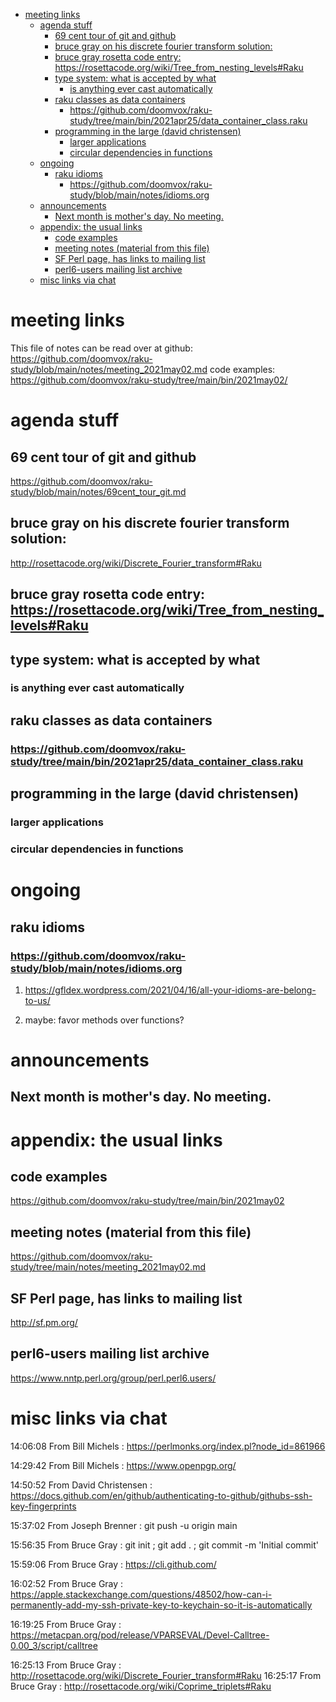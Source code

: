 - [meeting links](#org1259fd0)
  - [agenda stuff](#org6b3ed90)
    - [69 cent tour of git and github](#org168dd97)
    - [bruce gray on his discrete fourier transform solution:](#orge9b0a07)
    - [bruce gray rosetta code entry:  <https://rosettacode.org/wiki/Tree_from_nesting_levels#Raku>](#orgf0061c3)
    - [type system: what is accepted by what](#org1351902)
      - [is anything ever cast automatically](#orge21b245)
    - [raku classes as data containers](#org867e0b7)
      - [<https://github.com/doomvox/raku-study/tree/main/bin/2021apr25/data_container_class.raku>](#orgbf0f828)
    - [programming in the large (david christensen)](#org69ce32a)
      - [larger applications](#org4980fb8)
      - [circular dependencies in functions](#org372aa0d)
  - [ongoing](#org42cb2b4)
    - [raku idioms](#orgc7e8452)
      - [<https://github.com/doomvox/raku-study/blob/main/notes/idioms.org>](#orgc94726c)
  - [announcements](#org80cc603)
    - [Next month is mother's day.  No meeting.](#orgf453ed0)
  - [appendix: the usual links](#orgfecd05e)
    - [code examples](#org9c65d6a)
    - [meeting notes (material from this file)](#orgf16affa)
    - [SF Perl page, has links to mailing list](#org11aca1f)
    - [perl6-users mailing list archive](#org02ff0dd)
  - [misc links via chat](#org941d79f)


<a id="org1259fd0"></a>

# meeting links

This file of notes can be read over at github: <https://github.com/doomvox/raku-study/blob/main/notes/meeting_2021may02.md> code examples: <https://github.com/doomvox/raku-study/tree/main/bin/2021may02/>


<a id="org6b3ed90"></a>

# agenda stuff


<a id="org168dd97"></a>

## 69 cent tour of git and github

<https://github.com/doomvox/raku-study/blob/main/notes/69cent_tour_git.md>


<a id="orge9b0a07"></a>

## bruce gray on his discrete fourier transform solution:

<http://rosettacode.org/wiki/Discrete_Fourier_transform#Raku>


<a id="orgf0061c3"></a>

## bruce gray rosetta code entry:  <https://rosettacode.org/wiki/Tree_from_nesting_levels#Raku>


<a id="org1351902"></a>

## type system: what is accepted by what


<a id="orge21b245"></a>

### is anything ever cast automatically


<a id="org867e0b7"></a>

## raku classes as data containers


<a id="orgbf0f828"></a>

### <https://github.com/doomvox/raku-study/tree/main/bin/2021apr25/data_container_class.raku>


<a id="org69ce32a"></a>

## programming in the large (david christensen)


<a id="org4980fb8"></a>

### larger applications


<a id="org372aa0d"></a>

### circular dependencies in functions


<a id="org42cb2b4"></a>

# ongoing


<a id="orgc7e8452"></a>

## raku idioms


<a id="orgc94726c"></a>

### <https://github.com/doomvox/raku-study/blob/main/notes/idioms.org>

1.  <https://gfldex.wordpress.com/2021/04/16/all-your-idioms-are-belong-to-us/>

2.  maybe: favor methods over functions?


<a id="org80cc603"></a>

# announcements


<a id="orgf453ed0"></a>

## Next month is mother's day.  No meeting.


<a id="orgfecd05e"></a>

# appendix: the usual links


<a id="org9c65d6a"></a>

## code examples

<https://github.com/doomvox/raku-study/tree/main/bin/2021may02>


<a id="orgf16affa"></a>

## meeting notes (material from this file)

<https://github.com/doomvox/raku-study/tree/main/notes/meeting_2021may02.md>


<a id="org11aca1f"></a>

## SF Perl page, has links to mailing list

<http://sf.pm.org/>


<a id="org02ff0dd"></a>

## perl6-users mailing list archive

<https://www.nntp.perl.org/group/perl.perl6.users/>


<a id="org941d79f"></a>

# misc links via chat

14:06:08 From Bill Michels : <https://perlmonks.org/index.pl?node_id=861966>

14:29:42 From Bill Michels : <https://www.openpgp.org/>

14:50:52 From David Christensen : <https://docs.github.com/en/github/authenticating-to-github/githubs-ssh-key-fingerprints>

15:37:02 From Joseph Brenner : git push -u origin main

15:56:35 From Bruce Gray : git init ; git add . ; git commit -m 'Initial commit'

15:59:06 From Bruce Gray : <https://cli.github.com/>

16:02:52 From Bruce Gray : <https://apple.stackexchange.com/questions/48502/how-can-i-permanently-add-my-ssh-private-key-to-keychain-so-it-is-automatically>

16:19:25 From Bruce Gray : <https://metacpan.org/pod/release/VPARSEVAL/Devel-Calltree-0.00_3/script/calltree>

16:25:13 From Bruce Gray : <http://rosettacode.org/wiki/Discrete_Fourier_transform#Raku> 16:25:17 From Bruce Gray : <http://rosettacode.org/wiki/Coprime_triplets#Raku>

